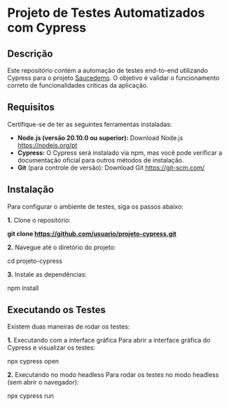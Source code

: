 # Projeto de Testes Automatizados com Cypress

## Descrição
Este repositório contém a automação de testes end-to-end utilizando Cypress para o projeto [Saucedemo](https://www.saucedemo.com/). O objetivo é validar o funcionamento correto de funcionalidades críticas da aplicação.

## Requisitos
Certifique-se de ter as seguintes ferramentas instaladas:

- **Node.js (versão 20.10.0 ou superior):** Download Node.js https://nodejs.org/pt
- **Cypress:** O Cypress será instalado via npm, mas você pode verificar a documentação oficial para outros métodos de instalação.
- **Git** (para controle de versão): Download Git https://git-scm.com/

## Instalação
Para configurar o ambiente de testes, siga os passos abaixo:

**1.** Clone o repositório:

**git clone https://github.com/usuario/projeto-cypress.git**

**2.** Navegue até o diretório do projeto:

cd projeto-cypress

**3.** Instale as dependências:

npm install

## Executando os Testes
Existem duas maneiras de rodar os testes:

**1.** Executando com a interface gráfica
Para abrir a interface gráfica do Cypress e visualizar os testes:

npx cypress open

**2.** Executando no modo headless
Para rodar os testes no modo headless (sem abrir o navegador):

npx cypress run

